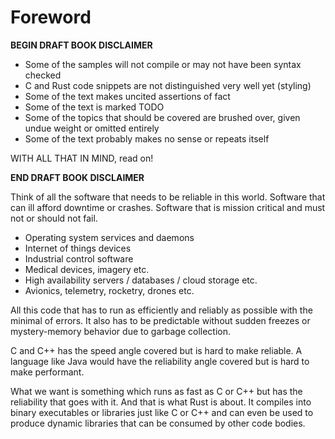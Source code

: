# Foreword

**BEGIN DRAFT BOOK DISCLAIMER**

* Some of the samples will not compile or may not have been syntax checked
* C and Rust code snippets are not distinguished very well yet (styling)
* Some of the text makes uncited assertions of fact
* Some of the text is marked TODO
* Some of the topics that should be covered are brushed over, given undue weight or omitted entirely
* Some of the text probably makes no sense or repeats itself

WITH ALL THAT IN MIND, read on!

**END DRAFT BOOK DISCLAIMER**

Think of all the software that needs to be reliable in this world. Software that can ill afford downtime or crashes. Software that is mission critical and must not or should not fail.

* Operating system services and daemons
* Internet of things devices
* Industrial control software
* Medical devices, imagery etc.
* High availability servers / databases / cloud storage etc.
* Avionics, telemetry, rocketry, drones etc.

All this code that has to run as efficiently and reliably as possible with the minimal of errors. It also has to be predictable without sudden freezes or mystery-memory behavior due to garbage collection.

C and C++ has the speed angle covered but is hard to make reliable. A language like Java would have the reliability angle covered but is hard to make performant.

What we want is something which runs as fast as C or C++ but has the reliability that goes with it. And that is what Rust is about. It compiles into binary executables or libraries just like C or C++ and can even be used to produce dynamic libraries that can be consumed by other code bodies.
